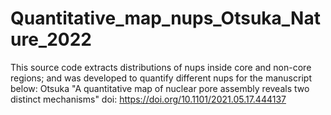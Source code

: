 # Quantitative_map_nups_Otsuka_Nature_2022
This source code extracts distributions of nups inside core and non-core regions; and was developed to quantify different nups for the manuscript below: Otsuka "A quantitative map of nuclear pore assembly reveals two distinct mechanisms" doi: https://doi.org/10.1101/2021.05.17.444137
